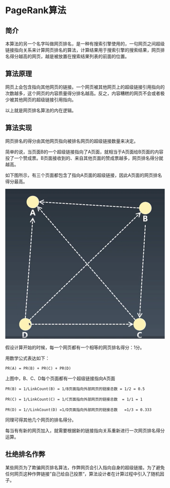 # PageRank算法

## 简介

本算法的另一个名字叫做网页排名，是一种有搜索引擎使用的，一句网页之间超级链接指向关系来计算网页排名的算法，计算结果用于搜索引擎的搜索结果，网页排名得分越高的网页，越是被放置在搜索结果列表的前面的位置。

## 算法原理

网页上会包含指向其他网页的链接。一个网页被其他网页上的超级链接引用指向的次数越多，这个网页的内容质量得分排名越高。反之，内容糟糕的网页不会或者极少被其他网页的超级链接引用指向。

以上就是网页排名算法的内在逻辑。

## 算法实现

网页排名的得分由其他网页指向被排名网页的超级链接数量来决定。

简单的说，当页面B的一个超级链接指向了A页面，就相当于A页面给B页面的内容投了一个赞成票。B页面接收到的、来自其他页面的赞成票越多，网页排名得分就越高。

如下图所示，有三个页面都包含了指向A页面的超级链接，因此A页面的网页排名得分最高。

![avatar](./pgrk001.png)

假设计算开始的时候，每一个网页都有一个相等的网页排名得分：1分。

用数学公式表达如下：

    PR(A) = PR(B) + PR(C) + PR(D)

上图中，B、C、D每个页面都有一个超级链接指向A页面

    PR(B) = 1/LinkCount(B) = 1/B页面指向外部网页的链接总数 = 1/2 = 0.5

    PR(C) = 1/LinkCount(C) = 1/C页面指向外部网页的链接总数  = 1/1 = 1

    PR(D) = 1//LinkCount(D) =1/D页面指向外部网页的链接总数   =1/3 = 0.333

同理可得其他几个网页的排名得分。

每当有有新的网页加入，就需要根据新的链接指向关系重新进行一次网页排名得分运算。

## 杜绝排名作弊

某些网页为了欺骗网页排名算法，作弊网页会引入指向自身的超级链接。为了避免任何网页这种作弊链接”自己给自己投票“，算法设计者在计算过程中引入了随机因子。

